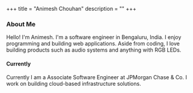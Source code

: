 +++
title = "Animesh Chouhan"
description = ""
+++

### About Me

Hello! I'm Animesh. I'm a software engineer in Bengaluru, India. I enjoy programming and building web applications.
Aside from coding, I love building products such as audio systems and anything with RGB LEDs.

#### Currently

Currently I am a Associate Software Engineer at JPMorgan Chase & Co. I work on building cloud-based infrastructure solutions.
